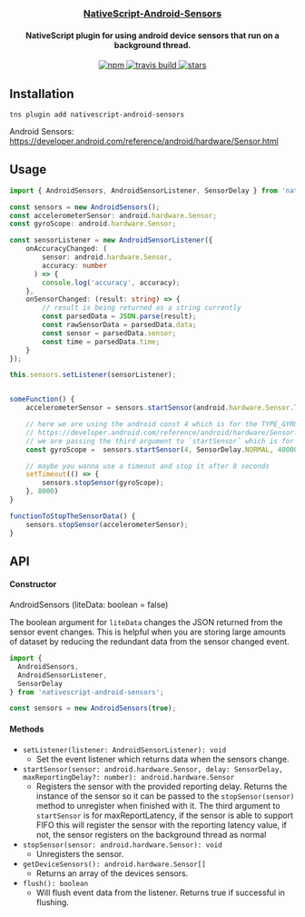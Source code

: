 <a align="center" href="https://www.npmjs.com/package/nativescript-android-sensors">
    <h3 align="center">NativeScript-Android-Sensors</h3>
</a>
<h4 align="center">NativeScript plugin for using android device sensors that run on a background thread.</h4>

<p align="center">
 <a href="https://www.npmjs.com/package/nativescript-android-sensors">
        <img src="https://img.shields.io/npm/v/nativescript-android-sensors.svg" alt="npm">
    </a>
     <a href="https://travis-ci.org/bradmartin/nativescript-android-sensors">
        <img src="https://travis-ci.org/bradmartin/nativescript-android-sensors.svg?branch=master" alt="travis build">
    </a>
    <a href="https://github.com/bradmartin/nativescript-android-sensors/stargazers">
        <img src="https://img.shields.io/github/stars/bradmartin/nativescript-android-sensors.svg" alt="stars">
    </a>
</p>

## Installation

```
tns plugin add nativescript-android-sensors
```

Android Sensors: https://developer.android.com/reference/android/hardware/Sensor.html

## Usage

```typescript
import { AndroidSensors, AndroidSensorListener, SensorDelay } from 'nativescript-android-sensors';

const sensors = new AndroidSensors();
const accelerometerSensor: android.hardware.Sensor;
const gyroScope: android.hardware.Sensor;

const sensorListener = new AndroidSensorListener({
    onAccuracyChanged: (
        sensor: android.hardware.Sensor,
        accuracy: number
      ) => {
        console.log('accuracy', accuracy);
    },
    onSensorChanged: (result: string) => {
        // result is being returned as a string currently
        const parsedData = JSON.parse(result);
        const rawSensorData = parsedData.data;
        const sensor = parsedData.sensor;
        const time = parsedData.time;
    }
});

this.sensors.setListener(sensorListener);


someFunction() {
    accelerometerSensor = sensors.startSensor(android.hardware.Sensor.TYPE_LINEAR_ACCELERATION, SensorDelay.FASTEST);

    // here we are using the android const 4 which is for the TYPE_GYROSCOPE sensor
    // https://developer.android.com/reference/android/hardware/Sensor.html#TYPE_GYROSCOPE
    // we are passing the third argument to `startSensor` which is for maxReportLatency, if the sensor is able to support FIFO this will register the sensor with the reporting latency value, if not, the sensor registers on the background thread as normal
    const gyroScope =  sensors.startSensor(4, SensorDelay.NORMAL, 4000000);

    // maybe you wanna use a timeout and stop it after 8 seconds
    setTimeout(() => {
        sensors.stopSensor(gyroScope);
    }, 8000)
}

functionToStopTheSensorData() {
    sensors.stopSensor(accelerometerSensor);
}
```

## API

#### Constructor

AndroidSensors (liteData: boolean = false)

The boolean argument for `liteData` changes the JSON returned from the sensor event changes. This is helpful when you are storing large amounts of dataset by reducing the redundant data from the sensor changed event.

```typescript
import {
  AndroidSensors,
  AndroidSensorListener,
  SensorDelay
} from 'nativescript-android-sensors';

const sensors = new AndroidSensors(true);
```

#### Methods

- `setListener(listener: AndroidSensorListener): void`
  - Set the event listener which returns data when the sensors change.
- `startSensor(sensor: android.hardware.Sensor, delay: SensorDelay, maxReportingDelay?: number): android.hardware.Sensor`
  - Registers the sensor with the provided reporting delay. Returns the instance of the sensor so it can be passed to the `stopSensor(sensor)` method to unregister when finished with it. The third argument to `startSensor` is for maxReportLatency, if the sensor is able to support FIFO this will register the sensor with the reporting latency value, if not, the sensor registers on the background thread as normal
- `stopSensor(sensor: android.hardware.Sensor): void`
  - Unregisters the sensor.
- `getDeviceSensors(): android.hardware.Sensor[]`
  - Returns an array of the devices sensors.
- `flush(): boolean`
  - Will flush event data from the listener. Returns true if successful in flushing.
